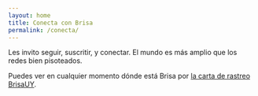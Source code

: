 ```yaml
---
layout: home
title: Conecta con Brisa
permalink: /conecta/
---
```


Les invito seguir, suscritir, y conectar. El mundo es más amplio que los
redes bien pisoteados.

Puedes ver en cualquier momento dónde está Brisa por
[la carta de rastreo BrisaUY][carta].

[carta]: https://share.garmin.com/BrisaUY
